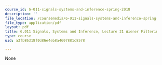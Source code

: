 ```yaml
---
course_id: 6-011-signals-systems-and-inference-spring-2018
description: ''
file_location: /coursemedia/6-011-signals-systems-and-inference-spring-2018/a3fb86318f0d86e4eb8a4607881c8578_MIT6_011S18lec21.pdf
file_type: application/pdf
layout: pdf
title: 6.011 Signals, Systems and Inference, Lecture 21 Wiener Filtering Illustrations
type: course
uid: a3fb86318f0d86e4eb8a4607881c8578

---
```

None